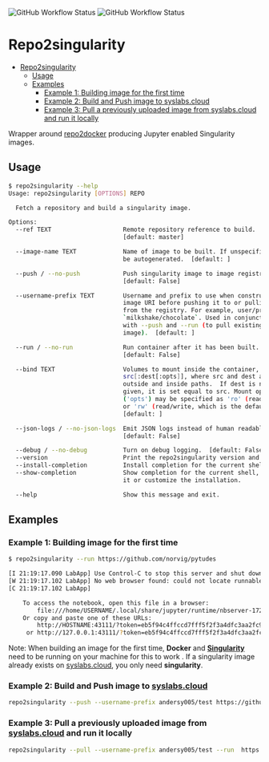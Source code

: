 ![GitHub Workflow Status](https://img.shields.io/github/workflow/status/andersy005/repo2singularity/CI?logo=github&style=for-the-badge)
![GitHub Workflow Status](https://img.shields.io/github/workflow/status/andersy005/repo2singularity/code-style?label=code%20style&logo=github&style=for-the-badge)

# Repo2singularity

- [Repo2singularity](#repo2singularity)
  - [Usage](#usage)
  - [Examples](#examples)
    - [Example 1: Building image for the first time](#example-1-building-image-for-the-first-time)
    - [Example 2: Build and Push image to  syslabs.cloud](#example-2-build-and-push-image-to-syslabscloud)
    - [Example 3: Pull a previously uploaded image from syslabs.cloud and run it locally](#example-3-pull-a-previously-uploaded-image-from-syslabscloud-and-run-it-locally)

Wrapper around [repo2docker](https://github.com/jupyter/repo2docker) producing Jupyter enabled Singularity images.

## Usage


```bash
$ repo2singularity --help
Usage: repo2singularity [OPTIONS] REPO

  Fetch a repository and build a singularity image.

Options:
  --ref TEXT                    Remote repository reference to build.
                                [default: master]

  --image-name TEXT             Name of image to be built. If unspecified will
                                be autogenerated.  [default: ]

  --push / --no-push            Push singularity image to image registry.
                                [default: False]

  --username-prefix TEXT        Username and prefix to use when constructing
                                image URI before pushing it to or pulling it
                                from the registry. For example, user/prefix:
                                `milkshake/chocolate`. Used in conjunction
                                with --push and --run (to pull existing
                                image).  [default: ]

  --run / --no-run              Run container after it has been built.
                                [default: False]

  --bind TEXT                   Volumes to mount inside the container, in form
                                src[:dest[:opts]], where src and dest are
                                outside and inside paths.  If dest is not
                                given, it is set equal to src. Mount options
                                ('opts') may be specified as 'ro' (read-only)
                                or 'rw' (read/write, which is the default)
                                [default: ]

  --json-logs / --no-json-logs  Emit JSON logs instead of human readable logs.
                                [default: False]

  --debug / --no-debug          Turn on debug logging.  [default: False]
  --version                     Print the repo2singularity version and exit.
  --install-completion          Install completion for the current shell.
  --show-completion             Show completion for the current shell, to copy
                                it or customize the installation.

  --help                        Show this message and exit.
```

## Examples

### Example 1: Building image for the first time

```bash
$ repo2singularity --run https://github.com/norvig/pytudes

[I 21:19:17.090 LabApp] Use Control-C to stop this server and shut down all kernels (twice to skip confirmation).
[W 21:19:17.102 LabApp] No web browser found: could not locate runnable browser.
[C 21:19:17.102 LabApp]

    To access the notebook, open this file in a browser:
        file:///home/USERNAME/.local/share/jupyter/runtime/nbserver-17263-open.html
    Or copy and paste one of these URLs:
        http://HOSTNAME:43111/?token=eb5f94c4ffccd7fff5f2f3a4dfc3aa2fc9e361c1a529bd25
     or http://127.0.0.1:43111/?token=eb5f94c4ffccd7fff5f2f3a4dfc3aa2fc9e361c1a529bd25
```

Note: When building an image for the first time, **Docker** and [**Singularity**](https://github.com/hpcng/singularity) need to be running on your machine for this to work .
If a singularity image already exists on [syslabs.cloud](https://cloud.sylabs.io/), you only need **singularity**.

### Example 2: Build and Push image to  [syslabs.cloud](https://cloud.sylabs.io/library)

```bash
repo2singularity --push --username-prefix andersy005/test https://github.com/norvig/pytudes
```

### Example 3: Pull a previously uploaded image from [syslabs.cloud](https://cloud.sylabs.io/library) and run it locally

```bash
repo2singularity --pull --username-prefix andersy005/test --run  https://github.com/norvig/pytudes
```
